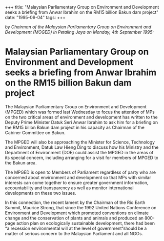 +++ 
title: "Malaysian Parliamentary Group on Environment and Development seeks a briefing from Anwar Ibrahim on the RM15 billion Bakun dam project"
date: "1995-09-04"
tags:
+++

_by Chairman of the Malaysian Parliamentary Group on Environment and Development (MOGED) in Petaling Jaya on Monday, 4th September 1995:_

# Malaysian Parliamentary Group on Environment and Development seeks a briefing from Anwar Ibrahim on the RM15 billion Bakun dam project

The Malaysian Parliamentary Group on Environment and Development (MPGED) which was formed last Wednesday to focus the attention of MPs on the two critical areas of environment and development has written to the Deputy Prime Minister Datuk Seri Anwar Ibrahim to ask him for a briefing on the RM15 billon Bakun dam project in his capacity as Chairman of the Cabiner Committee on Bakun.</u>

The MPGED will also be approaching the Minister for Science, Technology and Environment, Datuk Law Hieng Ding to discuss how his Ministry and the Department of Environment (DOE) could assist the MPGED in the areas of its special concern, including arranging for a visit for members of MPGED to the Bakun area.

The MPGED is open to Members of Parliament regardless of party who are concerned about environment and development so that MPs with similar interests can come together to ensure greater government information, accountability and transparency as well as monitor international developments on these two issues.

In this connection, the recent lament by the Chairman of the Rio Earth Summit, Maurice Strong, that since the 1992 United Nations Conference on Environment and Development which promoted conventions on climate change and the conservation of plants and animals and produced an 800-page action plan on ecologically sustainable development, there had been “a recession environmental will at the level of government“should be a matter of serious concern to the Malaysian Parliament and all NGOs.
 

